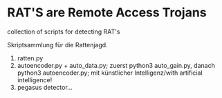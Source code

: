 # RAT'S are Remote Access Trojans  
collection of scripts for detecting RAT's  

Skriptsammlung für die Rattenjagd.  
1. ratten.py  
2. autoencoder.py + auto_data.py; zuerst python3 auto_gain.py, danach python3 autoencoder.py; mit künstlicher Intelligenz/with artificial intelligence! 
3. pegasus detector... 
